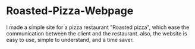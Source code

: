 # Roasted-Pizza-Webpage
I made a simple site for a pizza restaurant "Roasted pizza", which ease the communication between the client and the restaurant. also, the website is easy to use, simple to understand, and a time saver. 
